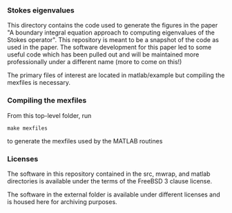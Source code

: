 ### Stokes eigenvalues

This directory contains the code used to generate
the figures in the paper "A boundary integral equation 
approach to computing eigenvalues of the Stokes operator".
This repository is meant to be a snapshot of the
code as used in the paper.
The software development for this paper led to some
useful code which has been pulled out and will
be maintained more professionally under a different
name (more to come on this!)

The primary files of interest are located in matlab/example
but compiling the mexfiles is necessary.

### Compiling the mexfiles


From this top-level folder, run

```
make mexfiles
```
to generate the mexfiles used by the MATLAB
routines


### Licenses

The software in this repository contained
in the src, mwrap, and matlab directories
is available under the terms of the FreeBSD
3 clause license.

The software in the external folder is available
under different licenses and is housed here for archiving
purposes.